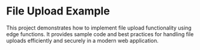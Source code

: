 # File Upload Example

This project demonstrates how to implement file upload functionality using edge functions. It provides sample code and best practices for handling file uploads efficiently and securely in a modern web application.
